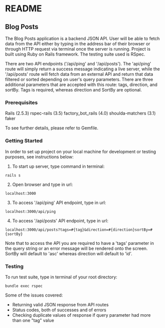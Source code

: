 # README

## Blog Posts

 The Blog Posts application is a backend JSON API. User will be able to fetch data from the API either by typing in the address bar of their browser or through HTTP request via terminal once the server is running. Project is built using Ruby on Rails framework. The testing suite used is RSpec. 

There are two API endpoints ('/api/ping' and '/api/posts'). The 'api/ping' route will simply return a success message indicating a live server, while the '/api/posts' route will fetch data from an external API and return that data filtered or sorted depending on user's query parameters. There are three additional parameters that are accepted with this route: tags, direction, and sortBy. Tags is required, whereas direction and SortBy are optional.

### Prerequisites

Rails (2.5.3)
rspec-rails (3.5)
factory_bot_rails (4.0)
shoulda-matchers (3.1)
faker

To see further details, please refer to Gemfile.


### Getting Started

In order to set up project on your local machine for development or testing purposes, see instructions below:

1. To start up server, type command in terminal: 
```
rails s
```
2. Open browser and type in url:
```
localhost:3000
```
3. To access '/api/ping' API endpoint, type in url: 
```
localhost:3000/api/ping
```
4. To access '/api/posts' API endpoint, type in url: 
```
localhost:3000/api/posts?tags=#{tag}&direction=#{direction}sortBy=#{sortBy}
```
Note that to access the API you are required to have a 'tags' parameter in the query string or an error message will be rendered onto the screen. SortBy will default to 'asc' whereas direction will default to 'id'.


### Testing

To run test suite, type in terminal of your root directory:
```
bundle exec rspec
```

Some of the issues covered:
- Returning valid JSON response from API routes
- Status codes, both of successes and of errors
- Checking duplicate values of response if query parameter had more than one "tag" value
